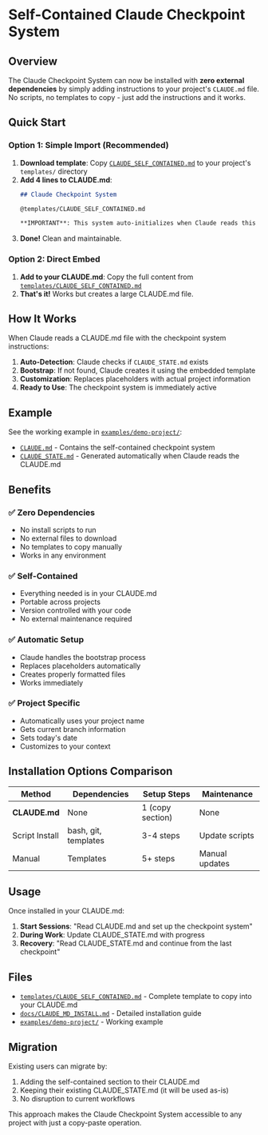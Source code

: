 # Self-Contained Claude Checkpoint System

## Overview

The Claude Checkpoint System can now be installed with **zero external dependencies** by simply adding instructions to your project's `CLAUDE.md` file. No scripts, no templates to copy - just add the instructions and it works.

## Quick Start

### Option 1: Simple Import (Recommended)
1. **Download template**: Copy [`CLAUDE_SELF_CONTAINED.md`](templates/CLAUDE_SELF_CONTAINED.md) to your project's `templates/` directory
2. **Add 4 lines to CLAUDE.md**:
   ```markdown
   ## Claude Checkpoint System
   
   @templates/CLAUDE_SELF_CONTAINED.md
   
   **IMPORTANT**: This system auto-initializes when Claude reads this CLAUDE.md file. No manual setup required!
   ```
3. **Done!** Clean and maintainable.

### Option 2: Direct Embed
1. **Add to your CLAUDE.md**: Copy the full content from [`templates/CLAUDE_SELF_CONTAINED.md`](templates/CLAUDE_SELF_CONTAINED.md)
2. **That's it!** Works but creates a large CLAUDE.md file.

## How It Works

When Claude reads a CLAUDE.md file with the checkpoint system instructions:

1. **Auto-Detection**: Claude checks if `CLAUDE_STATE.md` exists
2. **Bootstrap**: If not found, Claude creates it using the embedded template
3. **Customization**: Replaces placeholders with actual project information
4. **Ready to Use**: The checkpoint system is immediately active

## Example

See the working example in [`examples/demo-project/`](examples/demo-project/):
- [`CLAUDE.md`](examples/demo-project/CLAUDE.md) - Contains the self-contained checkpoint system
- [`CLAUDE_STATE.md`](examples/demo-project/CLAUDE_STATE.md) - Generated automatically when Claude reads the CLAUDE.md

## Benefits

### ✅ Zero Dependencies
- No install scripts to run
- No external files to download
- No templates to copy manually
- Works in any environment

### ✅ Self-Contained
- Everything needed is in your CLAUDE.md
- Portable across projects
- Version controlled with your code
- No external maintenance required

### ✅ Automatic Setup
- Claude handles the bootstrap process
- Replaces placeholders automatically
- Creates properly formatted files
- Works immediately

### ✅ Project Specific
- Automatically uses your project name
- Gets current branch information
- Sets today's date
- Customizes to your context

## Installation Options Comparison

| Method | Dependencies | Setup Steps | Maintenance |
|--------|-------------|-------------|-------------|
| **CLAUDE.md** | None | 1 (copy section) | None |
| Script Install | bash, git, templates | 3-4 steps | Update scripts |
| Manual | Templates | 5+ steps | Manual updates |

## Usage

Once installed in your CLAUDE.md:

1. **Start Sessions**: "Read CLAUDE.md and set up the checkpoint system"
2. **During Work**: Update CLAUDE_STATE.md with progress
3. **Recovery**: "Read CLAUDE_STATE.md and continue from the last checkpoint"

## Files

- [`templates/CLAUDE_SELF_CONTAINED.md`](templates/CLAUDE_SELF_CONTAINED.md) - Complete template to copy into your CLAUDE.md
- [`docs/CLAUDE_MD_INSTALL.md`](docs/CLAUDE_MD_INSTALL.md) - Detailed installation guide
- [`examples/demo-project/`](examples/demo-project/) - Working example

## Migration

Existing users can migrate by:
1. Adding the self-contained section to their CLAUDE.md
2. Keeping their existing CLAUDE_STATE.md (it will be used as-is)
3. No disruption to current workflows

This approach makes the Claude Checkpoint System accessible to any project with just a copy-paste operation.